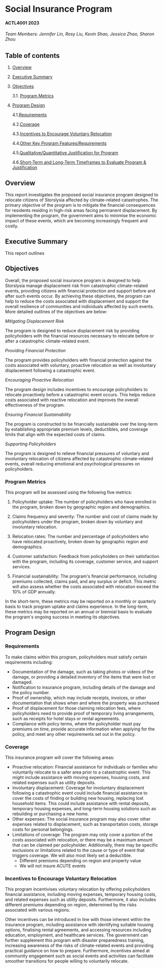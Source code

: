 # Social Insurance Program 

#### ACTL4001 2023 

###### Team Members: Jennifer Lin, Rosy Liu, Kevin Shao, Jessica Zhao, Sharon Zhou 

## Table of contents
1. [Overview](#overview)
2. [Executive Summary](#executivesum)
3. [Objectives](#objectives)

    3.1. [Program Metrics](#programmetrics)
4. [Program Design](#programdesign)

    4.1.[Requirements](#requirements)
    
    4.2.[Coverage](#coverage)
    
    4.3.[Incentives to Encourage Voluntary Relocation](#incentives)

    4.4.[Other Key Program Features/Requirements](#other)

    4.5.[Qualitative/Quantitative Justification for Program](#justification)

    4.6.[Short-Term and Long-Term Timeframes to Evaluate Program & Justification](#timeframes)
    

## Overview <a name="overview"></a>
This report investigates the proposed social insurance program designed to relocate citizens of Storslysia affected by climate-related catastrophes. The primary objective of the program is to mitigate the financial consequences for residents residing in high-risk areas facing permanent displacement. By implementing the program, the government aims to minimise the economic impact of these events, which are becoming increasingly frequent and costly. 

## Executive Summary <a name="executivesum"></a>
This report outlines  

## Objectives <a name="objectives"></a>
Overall, the proposed social insurance program is designed to help Storslysia manage displacement risk from catastrophic climate-related events, providing citizens with financial protection and support before and after such events occur. By achieving these objectives, the program can help to reduce the costs associated with displacement and support the overall resilience of communities and individuals affected by such events. More detailed outlines of the objectives are below: 

*Mitigating Displacement Risk*

The program is designed to reduce displacement risk by providing policyholders with the financial resources necessary to relocate before or after a catastrophic climate-related event. 

*Providing Financial Protection* 

The program provides policyholders with financial protection against the costs associated with voluntary, proactive relocation as well as involuntary displacement following a catastrophic event. 

*Encouraging Proactive Relocation*

The program design includes incentives to encourage policyholders to relocate proactively before a catastrophic event occurs. This helps reduce costs associated with reactive relocation and improves the overall effectiveness of the program. 

*Ensuring Financial Sustainability*

The program is constructed to be financially sustainable over the long-term by establishing appropriate premium levels, deductibles, and coverage limits that align with the expected costs of claims. 

*Supporting Policyholders*

The program is designed to relieve financial pressures of voluntary and involuntary relocation of citizens affected by catastrophic climate-related events, overall reducing emotional and psychological pressures on policyholders.  

### Program Metrics <a name="programmetrics"></a>
This program will be assessed using the following five metrics: 

  1. Policyholder uptake: The number of policyholders who have enrolled in the program, broken down by geographic region and demographics. 

  2. Claims frequency and severity: The number and cost of claims made by policyholders under the program, broken down by voluntary and involuntary relocation. 

  3. Relocation rates: The number and percentage of policyholders who have relocated proactively, broken down by geographic region and demographics. 

  4. Customer satisfaction: Feedback from policyholders on their satisfaction with the program, including its coverage, customer service, and support services. 

  5. Financial sustainability: The program's financial performance, including premiums collected, claims paid, and any surplus or deficit. This metric will also assess whether the costs associated with relocation exceed the 10% of GDP annually.  

In the short-term, these metrics may be reported on a monthly or quarterly basis to track program uptake and claims experience. In the long-term, these metrics may be reported on an annual or biennial basis to evaluate the program's ongoing success in meeting its objectives. 

## Program Design <a name="programdesign"></a>
### Requirements <a name="requirements"></a>
To make claims within this program, policyholders must satisfy certain requirements including: 
- Documentation of the damage, such as taking photos or videos of the damage, or providing a detailed inventory of the items that were lost or damaged. 
- Notification to insurance program, including details of the damage and the policy number. 
- Proof of ownership, which may include receipts, invoices, or other documentation that shows when and where the property was purchased 
- Proof of displacement for those claiming relocation fees, where policyholders need to provide proof of temporary living arrangements, such as receipts for hotel stays or rental agreements. 
- Compliance with policy terms, where the policyholder must pay premiums on time, provide accurate information when applying for the policy, and meet any other requirements set out in the policy. 

### Coverage <a name="coverage"></a>
This insurance program will cover the following areas: 
- Proactive relocation: Financial assistance for individuals or families who voluntarily relocate to a safer area prior to a catastrophic event. This might include assistance with moving expenses, housing costs, and related expenses such as utility deposits. 
- Involuntary displacement: Coverage for involuntary displacement following a catastrophic event could include financial assistance to cover the costs of finding or building new housing, replacing lost household items. This could include assistance with rental deposits, temporary housing expenses, and long-term housing solutions such as rebuilding or purchasing a new home. 
- Other expenses: The social insurance program may also cover other expenses related to displacement, such as transportation costs, storage costs for personal belongings. 
- Limitations of coverage: The program may only cover a portion of the costs associated with relocation, or there may be a maximum amount that can be claimed per policyholder. Additionally, there may be specific exclusions or limitations related to the cause or type of event that triggers coverage. We will also most likely set a deductible.  
    - Different premiums depending on region and property value  
    - We will not insure ACUTE events

### Incentives to Encourage Voluntary Relocation  <a name="incentives"></a>
This program incentivises voluntary relocation by offering policyholders financial assistance, including moving expenses, temporary housing costs, and related expenses such as utility deposits. Furthermore, it also includes different premiums depending on region, determined by the risks associated with various regions.  

Other incentives can be introduced in line with those inherent within the insurance program, including assistance with identifying suitable housing options, finalising rental agreements, and accessing resources including education, employment, and healthcare services. The government can further supplement this program with disaster preparedness training, increasing awareness of the risks of climate-related events and providing practical guidance on how to prepare. Furthermore, incentives aimed at community engagement such as social events and activities can facilitate smoother transitions for people willing to voluntarily relocate.  

